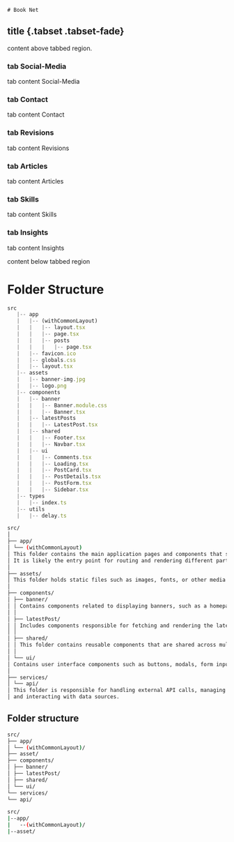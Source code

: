    # Book Net

## title {.tabset .tabset-fade}

content above tabbed region.

### tab Social-Media

tab content Social-Media

### tab Contact

tab content Contact

### tab Revisions

tab content Revisions

### tab Articles

tab content Articles

### tab Skills

tab content Skills

### tab Insights

tab content Insights

content below tabbed region

# Folder Structure

```js
src
   |-- app
   |   |-- (withCommonLayout)
   |   |   |-- layout.tsx
   |   |   |-- page.tsx
   |   |   |-- posts
   |   |   |   |-- page.tsx
   |   |-- favicon.ico
   |   |-- globals.css
   |   |-- layout.tsx
   |-- assets
   |   |-- banner-img.jpg
   |   |-- logo.png
   |-- components
   |   |-- banner
   |   |   |-- Banner.module.css
   |   |   |-- Banner.tsx
   |   |-- latestPosts
   |   |   |-- LatestPost.tsx
   |   |-- shared
   |   |   |-- Footer.tsx
   |   |   |-- Navbar.tsx
   |   |-- ui
   |   |   |-- Comments.tsx
   |   |   |-- Loading.tsx
   |   |   |-- PostCard.tsx
   |   |   |-- PostDetails.tsx
   |   |   |-- PostForm.tsx
   |   |   |-- Sidebar.tsx
   |-- types
   |   |-- index.ts
   |-- utils
   |   |-- delay.ts

```

```bash
src/
│
├── app/
│ └── (withCommonLayout)
│ This folder contains the main application pages and components that share a common layout.
│ It is likely the entry point for routing and rendering different parts of the application.
│
├── assets/
│ This folder holds static files such as images, fonts, or other media that are used across the application.
│
├── components/
│ ├── banner/
│ │ Contains components related to displaying banners, such as a homepage banner or promotional banners.
│ │
│ ├── latestPost/
│ │ Includes components responsible for fetching and rendering the latest posts, typically used in blog or news sections.
│ │
│ ├── shared/
│ │ This folder contains reusable components that are shared across multiple pages or features, promoting code reusability.
│ │
│ └── ui/
│ Contains user interface components such as buttons, modals, form inputs, and other UI elements.
│
├── services/
│ └── api/
│ This folder is responsible for handling external API calls, managing requests to back-end services,
│ and interacting with data sources.
```

## Folder structure

```bash
src/
├── app/
│ └── (withCommonLayout)/
├── asset/
├── components/
│ ├── banner/
│ ├── latestPost/
│ ├── shared/
│ └── ui/
└── services/
└── api/
```

```bash
src/
|--app/
|   --(withCommonLayout)/
|--asset/
```
